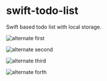 # swift-todo-list
Swift based todo list with local storage.

![alternate first](URL "https://github.com/AshishKapoor/swift-todo-list/blob/master/screens/1.png")

![alternate second](URL "https://github.com/AshishKapoor/swift-todo-list/blob/master/screens/2.png")

![alternate third](URL "https://github.com/AshishKapoor/swift-todo-list/blob/master/screens/3.png")

![alternate forth](URL "https://github.com/AshishKapoor/swift-todo-list/blob/master/screens/4.png")
